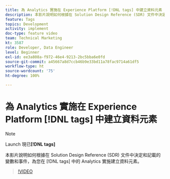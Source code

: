 ```yaml
---
title: 為 Analytics 實施在 Experience Platform [!DNL tags] 中建立資料元素
description: 本影片說明如何根據在 Solution Design Reference (SDR) 文件中決定和記載的變數和事件，為您在 [!DNL tags] 中的 Analytics 實施建立資料元素。
feature: Tags
topics: Development
activity: implement
doc-type: feature video
team: Technical Marketing
kt: 3587
role: Developer, Data Engineer
level: Beginner
exl-id: ee3a808a-f972-46e4-9213-2bc5bba6e0fd
source-git-commit: a45667a8d7ccb46b9e33bd11a78fac9714a61df5
workflow-type: ht
source-wordcount: '75'
ht-degree: 100%

---
```


# 為 Analytics 實施在 Experience Platform [!DNL tags] 中建立資料元素

>[!NOTE]
>
> Launch 現已&#x200B;**[!DNL tags]**

本影片說明如何根據在 Solution Design Reference (SDR) 文件中決定和記載的變數和事件，為您在 [!DNL tags] 中的 Analytics 實施建立資料元素。

>[!VIDEO](https://video.tv.adobe.com/v/28760/?quality=12&learn=on)
